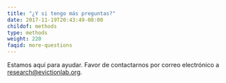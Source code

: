 ```yaml
---
title: "¿Y si tengo más preguntas?"
date: 2017-11-19T20:43:49-08:00
childof: methods
type: methods
weight: 220
faqid: more-questions
---
```

Estamos aquí para ayudar. Favor de contactarnos por correo electrónico a <a href="mailto:research@evictionlab.org" target="_blank">research@evictionlab.org</a>.